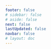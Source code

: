 ```yaml
---
footer: false
# sidebar: false
# aside: false
next: false
lastUpdated: false
navbar: false
# layout: doc
---
```


<script setup>
const chatPrompts = [
  // Dịch vụ kinh doanh (khối đầu tiên)
  { id: "1", text: "Đăng ký công ty tại UAE", category: "business" },
  { id: "2", text: "Thành lập công ty Mainland", category: "business" },
  { id: "3", text: "Đăng ký công ty Free zone", category: "business" },
  { id: "4", text: "Thành lập công ty Offshore", category: "business" },
  { id: "5", text: "Visa freelance UAE", category: "business" },
  { id: "6", text: "Giấy phép kinh doanh Dubai", category: "business" },
  { id: "7", text: "Yêu cầu giấy phép thương mại UAE", category: "business" },
  { id: "23", text: "Thành lập doanh nghiệp UAE", category: "business" },
  { id: "24", text: "Khu Free zone Dubai", category: "business" },
  { id: "25", text: "Đăng ký công ty UAE", category: "business" },
  { id: "26", text: "Visa freelance UAE", category: "business" },
  
  // Thị thực và di trú
  { id: "8", text: "Đơn xin Golden Visa UAE", category: "visa" },
  { id: "9", text: "Visa lao động UAE", category: "visa" },
  { id: "10", text: "Bảo lãnh visa gia đình tại UAE", category: "visa" },
  { id: "11", text: "Yêu cầu kiểm tra y tế visa", category: "visa" },
  { id: "12", text: "Quy trình visa cư trú UAE", category: "visa" },
  { id: "27", text: "Yêu cầu visa UAE", category: "visa" },
  
  // Pháp lý và tài liệu
  { id: "13", text: "Đăng ký Emirates ID", category: "legal" },
  { id: "14", text: "Chứng thực tài liệu UAE", category: "legal" },
  { id: "15", text: "Giấy ủy quyền tại UAE", category: "legal" },
  { id: "16", text: "Xem xét hợp đồng kinh doanh UAE", category: "legal" },
  { id: "40", text: "Gia hạn Emirates ID", category: "legal" },
  
  // Dịch vụ tài chính
  { id: "17", text: "Tài khoản ngân hàng doanh nghiệp UAE", category: "finance" },
  { id: "18", text: "Đăng ký thuế UAE (VAT)", category: "finance" },
  { id: "19", text: "Dịch vụ kế toán tại UAE", category: "finance" },
  { id: "20", text: "Quy định về Economic Substance UAE", category: "finance" },
  { id: "41", text: "Dịch vụ ngân hàng UAE", category: "finance" },
  
  // Bất động sản và dịch vụ
  { id: "21", text: "Đầu tư bất động sản UAE", category: "property" },
  { id: "22", text: "Thuê văn phòng Dubai", category: "property" },

  // Y tế
  { id: "47", text: "Bảo hiểm y tế UAE", category: "healthcare" },
  { id: "48", text: "Bệnh viện tốt nhất tại Dubai", category: "healthcare" },
  { id: "49", text: "Kiểm tra sức khỏe UAE", category: "healthcare" },
  
  // Du lịch và giải trí (cuối cùng)
  { id: "28", text: "Điểm du lịch Dubai", category: "travel" },
  { id: "29", text: "Expo City Dubai", category: "attractions" },
  { id: "30", text: "Vé Dubai Frame", category: "attractions" },
  { id: "31", text: "Vé Burj Khalifa", category: "attractions" },
  { id: "32", text: "Museum of the Future", category: "attractions" },
  { id: "33", text: "Abu Dhabi Louvre", category: "attractions" },
  { id: "34", text: "Ferrari World Abu Dhabi", category: "attractions" },
  { id: "35", text: "Mua sắm tại Dubai Mall", category: "shopping" },
]
</script>

<AIChat :prompts="chatPrompts" />
